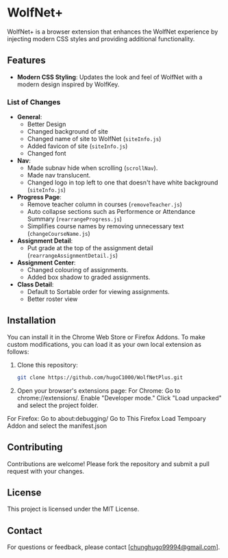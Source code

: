 # WolfNet+

WolfNet+ is a browser extension that enhances the WolfNet experience by injecting modern CSS styles and providing additional functionality.

## Features

- **Modern CSS Styling**: Updates the look and feel of WolfNet with a modern design inspired by WolfKey.

### List of Changes
- **General**:
    - Better Design
    - Changed background of site
    - Changed name of site to WolfNet (`siteInfo.js`)
    - Added favicon of site (`siteInfo.js`)
    - Changed font
- **Nav**:
    - Made subnav hide when scrolling (`scrollNav`). 
    - Made nav translucent. 
    - Changed logo in top left to one that doesn't have white background (`siteInfo.js`)
- **Progress Page**:
    - Remove teacher column in courses (`removeTeacher.js`)
    - Auto collapse sections such as Performence or Attendance Summary (`rearrangeProgress.js`)
    - Simplifies course names by removing unnecessary text (`changeCourseName.js`)
- **Assignment Detail**:
    - Put grade at the top of the assignment detail (`rearrangeAssignmentDetail.js`)
- **Assignment Center**:
    - Changed colouring of assignments. 
    - Added box shadow to graded assignments. 
- **Class Detail**:
    - Default to Sortable order for viewing assignments. 
    - Better roster view

## Installation

You can install it in the Chrome Web Store or Firefox Addons. 
To make custom modifications, you can load it as your own local extension as follows: 
1. Clone this repository:
   ```bash
   git clone https://github.com/hugoC1000/WolfNetPlus.git
2. Open your browser's extensions page:
For Chrome: Go to chrome://extensions/.
Enable "Developer mode."
Click "Load unpacked"  and select the project folder.

For Firefox: Go to about:debugging/
Go to This Firefox
Load Tempoary Addon and select the manifest.json

## Contributing
Contributions are welcome! Please fork the repository and submit a pull request with your changes.

## License
This project is licensed under the MIT License.

## Contact
For questions or feedback, please contact [chunghugo99994@gmail.com].